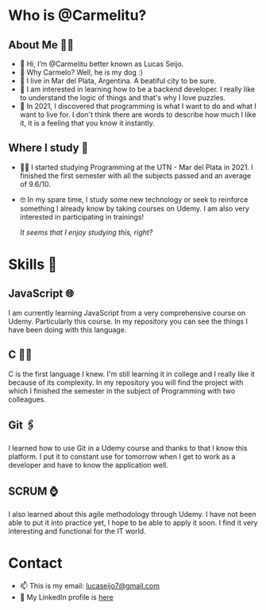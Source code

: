  # Who is @Carmelitu?
## About Me 👨‍🦱
- 👋 Hi, I’m @Carmelitu better known as Lucas Seijo.
- 🐩 Why Carmelo? Well, he is my dog :)
- 🌊 I live in Mar del Plata, Argentina. A beatiful city to be sure.
- 👀 I am interested in learning how to be a backend developer. I really like to understand the logic of things and that's why I love puzzles.
- 💎 In 2021, I discovered that programming is what I want to do and what I want to live for. I don't think there are words to describe how much I like it, it is a feeling that you know it instantly.

## Where I study 📖
- 👩‍🎓 I started studying Programming at the UTN - Mar del Plata in 2021. I finished the first semester with all the subjects passed and an average of 9.6/10.

- 🤓 In my spare time, I study some new technology or seek to reinforce something I already know by taking courses on Udemy. I am also very interested in participating in trainings!



     *It seems that I enjoy studying this, right?*
     

# Skills 🔑

## JavaScript 🌐

I am currently learning JavaScript from a very comprehensive course on Udemy. Particularly this course. In my repository you can see the things I have been doing with this language.

## C 👨‍💻

C is the first language I knew. I'm still learning it in college and I really like it because of its complexity. In my repository you will find the project with which I finished the semester in the subject of Programming with two colleagues.

## Git 🖇️

I learned how to use Git in a Udemy course and thanks to that I know this platform. I put it to constant use for tomorrow when I get to work as a developer and have to know the application well.

## SCRUM ⌚

I also learned about this agile methodology through Udemy. I have not been able to put it into practice yet, I hope to be able to apply it soon. I find it very interesting and functional for the IT world.

# Contact

- 📫 This is my email: lucaseijo7@gmail.com
- 🔗 My LinkedIn profile is [here](https://www.linkedin.com/in/lucas-seijo-6b4318aa/)

<!---
Carmelitu/Carmelitu is a ✨ special ✨ repository because its `README.md` (this file) appears on your GitHub profile.
You can click the Preview link to take a look at your changes.
--->

